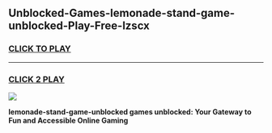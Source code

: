 
## Unblocked-Games-lemonade-stand-game-unblocked-Play-Free-lzscx
<h3>
<a href="https://premium76.site?title=lemonade-stand-game-unblocked&ref=10A">CLICK TO PLAY</a></h3>
<hr>

<h3>
<a href="https://premium76.site?title=lemonade-stand-game-unblocked&ref=10A">CLICK 2 PLAY</a>
  
</h3>

<a href="https://premium76.site?title=lemonade-stand-game-unblocked&ref=10A"><img src="https://clearcache.store/games.png"></a>


**lemonade-stand-game-unblocked games unblocked: Your Gateway to Fun and Accessible Online Gaming**

